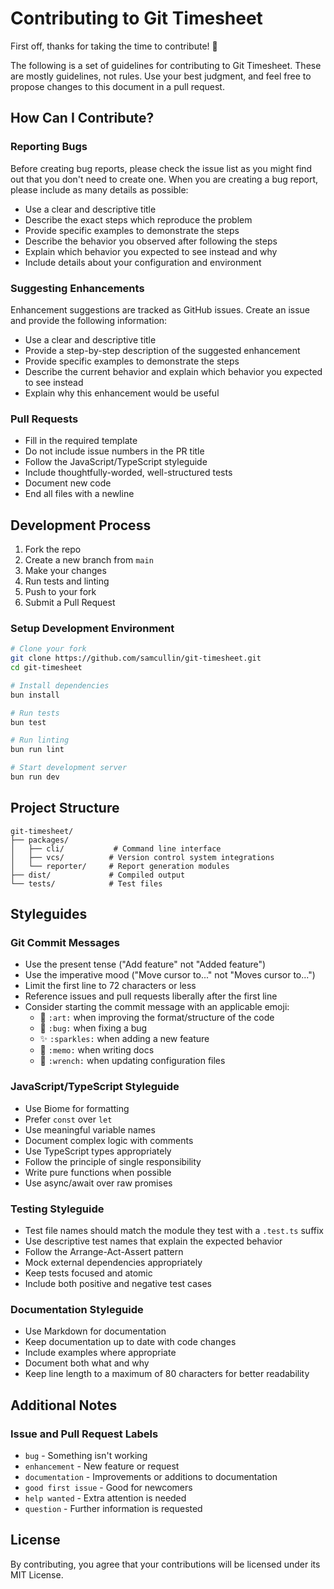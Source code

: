 # Contributing to Git Timesheet

First off, thanks for taking the time to contribute! 🎉

The following is a set of guidelines for contributing to Git Timesheet. These are mostly guidelines, not rules. Use your best judgment, and feel free to propose changes to this document in a pull request.

## How Can I Contribute?

### Reporting Bugs

Before creating bug reports, please check the issue list as you might find out that you don't need to create one. When you are creating a bug report, please include as many details as possible:

* Use a clear and descriptive title
* Describe the exact steps which reproduce the problem
* Provide specific examples to demonstrate the steps
* Describe the behavior you observed after following the steps
* Explain which behavior you expected to see instead and why
* Include details about your configuration and environment

### Suggesting Enhancements

Enhancement suggestions are tracked as GitHub issues. Create an issue and provide the following information:

* Use a clear and descriptive title
* Provide a step-by-step description of the suggested enhancement
* Provide specific examples to demonstrate the steps
* Describe the current behavior and explain which behavior you expected to see instead
* Explain why this enhancement would be useful

### Pull Requests

* Fill in the required template
* Do not include issue numbers in the PR title
* Follow the JavaScript/TypeScript styleguide
* Include thoughtfully-worded, well-structured tests
* Document new code
* End all files with a newline

## Development Process

1. Fork the repo
2. Create a new branch from `main`
3. Make your changes
4. Run tests and linting
5. Push to your fork
6. Submit a Pull Request

### Setup Development Environment

```bash
# Clone your fork
git clone https://github.com/samcullin/git-timesheet.git
cd git-timesheet

# Install dependencies
bun install

# Run tests
bun test

# Run linting
bun run lint

# Start development server
bun run dev
```

## Project Structure

```
git-timesheet/
├── packages/
│   ├── cli/           # Command line interface
│   ├── vcs/          # Version control system integrations
│   └── reporter/     # Report generation modules
├── dist/             # Compiled output
└── tests/            # Test files
```

## Styleguides

### Git Commit Messages

* Use the present tense ("Add feature" not "Added feature")
* Use the imperative mood ("Move cursor to..." not "Moves cursor to...")
* Limit the first line to 72 characters or less
* Reference issues and pull requests liberally after the first line
* Consider starting the commit message with an applicable emoji:
    * 🎨 `:art:` when improving the format/structure of the code
    * 🐛 `:bug:` when fixing a bug
    * ✨ `:sparkles:` when adding a new feature
    * 📝 `:memo:` when writing docs
    * 🔧 `:wrench:` when updating configuration files

### JavaScript/TypeScript Styleguide

* Use Biome for formatting
* Prefer `const` over `let`
* Use meaningful variable names
* Document complex logic with comments
* Use TypeScript types appropriately
* Follow the principle of single responsibility
* Write pure functions when possible
* Use async/await over raw promises

### Testing Styleguide

* Test file names should match the module they test with a `.test.ts` suffix
* Use descriptive test names that explain the expected behavior
* Follow the Arrange-Act-Assert pattern
* Mock external dependencies appropriately
* Keep tests focused and atomic
* Include both positive and negative test cases

### Documentation Styleguide

* Use Markdown for documentation
* Keep documentation up to date with code changes
* Include examples where appropriate
* Document both what and why
* Keep line length to a maximum of 80 characters for better readability

## Additional Notes

### Issue and Pull Request Labels

* `bug` - Something isn't working
* `enhancement` - New feature or request
* `documentation` - Improvements or additions to documentation
* `good first issue` - Good for newcomers
* `help wanted` - Extra attention is needed
* `question` - Further information is requested

## License
By contributing, you agree that your contributions will be licensed under its MIT License.